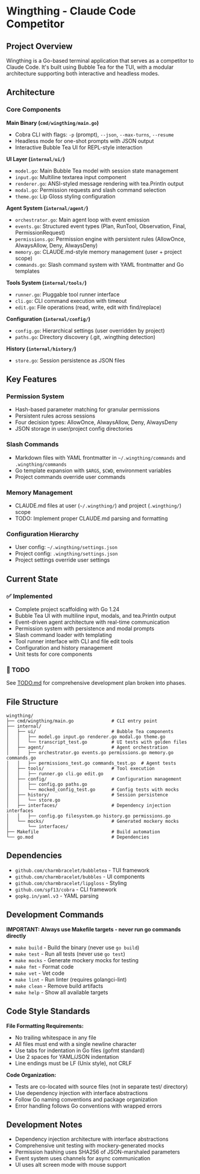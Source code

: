 # Wingthing - Claude Code Competitor

## Project Overview
Wingthing is a Go-based terminal application that serves as a competitor to Claude Code. It's built using Bubble Tea for the TUI, with a modular architecture supporting both interactive and headless modes.

## Architecture

### Core Components

**Main Binary (`cmd/wingthing/main.go`)**
- Cobra CLI with flags: `-p` (prompt), `--json`, `--max-turns`, `--resume`
- Headless mode for one-shot prompts with JSON output
- Interactive Bubble Tea UI for REPL-style interaction

**UI Layer (`internal/ui/`)**
- `model.go`: Main Bubble Tea model with session state management
- `input.go`: Multiline textarea input component
- `renderer.go`: ANSI-styled message rendering with tea.Println output
- `modal.go`: Permission requests and slash command selection
- `theme.go`: Lip Gloss styling configuration

**Agent System (`internal/agent/`)**
- `orchestrator.go`: Main agent loop with event emission
- `events.go`: Structured event types (Plan, RunTool, Observation, Final, PermissionRequest)
- `permissions.go`: Permission engine with persistent rules (AllowOnce, AlwaysAllow, Deny, AlwaysDeny)
- `memory.go`: CLAUDE.md-style memory management (user + project scope)
- `commands.go`: Slash command system with YAML frontmatter and Go templates

**Tools System (`internal/tools/`)**
- `runner.go`: Pluggable tool runner interface
- `cli.go`: CLI command execution with timeout
- `edit.go`: File operations (read, write, edit with find/replace)

**Configuration (`internal/config/`)**
- `config.go`: Hierarchical settings (user overridden by project)
- `paths.go`: Directory discovery (.git, .wingthing detection)

**History (`internal/history/`)**
- `store.go`: Session persistence as JSON files

## Key Features

### Permission System
- Hash-based parameter matching for granular permissions
- Persistent rules across sessions
- Four decision types: AllowOnce, AlwaysAllow, Deny, AlwaysDeny
- JSON storage in user/project config directories

### Slash Commands
- Markdown files with YAML frontmatter in `~/.wingthing/commands` and `.wingthing/commands`
- Go template expansion with `$ARGS`, `$CWD`, environment variables
- Project commands override user commands

### Memory Management
- CLAUDE.md files at user (`~/.wingthing/`) and project (`.wingthing/`) scope
- TODO: Implement proper CLAUDE.md parsing and formatting

### Configuration Hierarchy
- User config: `~/.wingthing/settings.json`
- Project config: `.wingthing/settings.json`
- Project settings override user settings

## Current State

### ✅ Implemented
- Complete project scaffolding with Go 1.24
- Bubble Tea UI with multiline input, modals, and tea.Println output
- Event-driven agent architecture with real-time communication
- Permission system with persistence and modal prompts
- Slash command loader with templating
- Tool runner interface with CLI and file edit tools
- Configuration and history management
- Unit tests for core components

### 🚧 TODO
See [TODO.md](./TODO.md) for comprehensive development plan broken into phases.

## File Structure
```
wingthing/
├── cmd/wingthing/main.go              # CLI entry point
├── internal/
│   ├── ui/                            # Bubble Tea components
│   │   ├── model.go input.go renderer.go modal.go theme.go
│   │   └── transcript_test.go         # UI tests with golden files
│   ├── agent/                         # Agent orchestration
│   │   ├── orchestrator.go events.go permissions.go memory.go commands.go
│   │   ├── permissions_test.go commands_test.go  # Agent tests
│   ├── tools/                         # Tool execution
│   │   ├── runner.go cli.go edit.go
│   ├── config/                        # Configuration management
│   │   ├── config.go paths.go
│   │   └── mocked_config_test.go      # Config tests with mocks
│   ├── history/                       # Session persistence
│   │   └── store.go
│   ├── interfaces/                    # Dependency injection interfaces
│   │   ├── config.go filesystem.go history.go permissions.go
│   └── mocks/                         # Generated mockery mocks
│       └── interfaces/
├── Makefile                           # Build automation
└── go.mod                             # Dependencies
```

## Dependencies
- `github.com/charmbracelet/bubbletea` - TUI framework
- `github.com/charmbracelet/bubbles` - UI components
- `github.com/charmbracelet/lipgloss` - Styling
- `github.com/spf13/cobra` - CLI framework
- `gopkg.in/yaml.v3` - YAML parsing

## Development Commands
**IMPORTANT: Always use Makefile targets - never run go commands directly**

- `make build` - Build the binary (never use `go build`)
- `make test` - Run all tests (never use `go test`)
- `make mocks` - Generate mockery mocks for testing
- `make fmt` - Format code
- `make vet` - Vet code
- `make lint` - Run linter (requires golangci-lint)
- `make clean` - Remove build artifacts
- `make help` - Show all available targets

## Code Style Standards
**File Formatting Requirements:**
- No trailing whitespace in any file
- All files must end with a single newline character
- Use tabs for indentation in Go files (gofmt standard)
- Use 2 spaces for YAML/JSON indentation
- Line endings must be LF (Unix style), not CRLF

**Code Organization:**
- Tests are co-located with source files (not in separate test/ directory)
- Use dependency injection with interface abstractions
- Follow Go naming conventions and package organization
- Error handling follows Go conventions with wrapped errors

## Development Notes
- Dependency injection architecture with interface abstractions
- Comprehensive unit testing with mockery-generated mocks
- Permission hashing uses SHA256 of JSON-marshaled parameters
- Event system uses channels for async communication
- UI uses alt screen mode with mouse support
